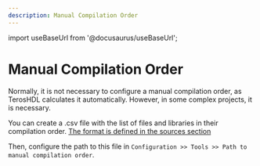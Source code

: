 ```yaml
---
description: Manual Compilation Order
---
```


import useBaseUrl from '@docusaurus/useBaseUrl';

# Manual Compilation Order

Normally, it is not necessary to configure a manual compilation order, as TerosHDL calculates it automatically. 
However, in some complex projects, it is necessary.

You can create a .csv file with the list of files and libraries in their compilation order. [The format is defined 
in the sources section](./03-sources.md#adding-sources-to-a-project)

Then, configure the path to this file in `Configuration >> Tools >> Path to manual compilation order`.